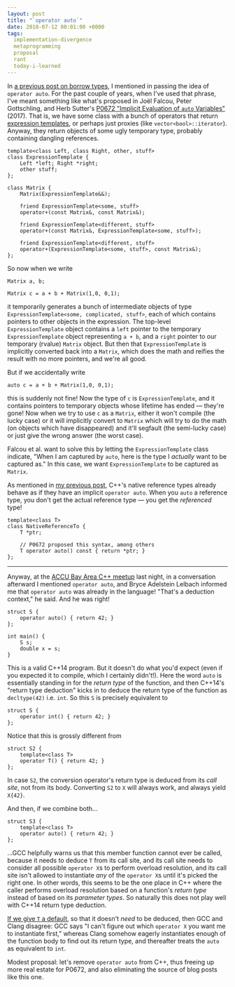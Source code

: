 ```yaml
---
layout: post
title: "`operator auto`"
date: 2018-07-12 00:01:00 +0000
tags:
  implementation-divergence
  metaprogramming
  proposal
  rant
  today-i-learned
---
```


In [a previous post on borrow types](/blog/2018/03/28/borrow-types-round-2),
I mentioned in passing the idea of `operator auto`. For the past couple of years,
when I've used that phrase, I've meant something like what's proposed in
Joël Falcou, Peter Gottschling, and Herb Sutter's [P0672 "Implicit Evaluation
of `auto` Variables"](http://www.open-std.org/jtc1/sc22/wg21/docs/papers/2017/p0672r0.pdf) (2017).
That is, we have some class with a bunch of operators that return
[expression templates](https://en.wikipedia.org/wiki/Expression_templates),
or perhaps just proxies (like `vector<bool>::iterator`). Anyway, they return
objects of some ugly temporary type, probably containing dangling references.

    template<class Left, class Right, other, stuff>
    class ExpressionTemplate {
        Left *left; Right *right;
        other stuff;
    };

    class Matrix {
        Matrix(ExpressionTemplate&&);

        friend ExpressionTemplate<some, stuff>
        operator+(const Matrix&, const Matrix&);

        friend ExpressionTemplate<different, stuff>
        operator+(const Matrix&, ExpressionTemplate<some, stuff>);

        friend ExpressionTemplate<different, stuff>
        operator+(ExpressionTemplate<some, stuff>, const Matrix&);
    };

So now when we write

    Matrix a, b;

    Matrix c = a + b + Matrix(1,0, 0,1);
    
it temporarily generates a bunch of intermediate objects
of type `ExpressionTemplate<some, complicated, stuff>`, each
of which contains pointers to other objects in the expression.
The top-level `ExpressionTemplate` object contains a `left` pointer
to the temporary `ExpressionTemplate` object representing `a + b`,
and a `right` pointer to our temporary (rvalue) `Matrix` object.
But then that `ExpressionTemplate` is implicitly converted back into a
`Matrix`, which does the math and reifies the result with no more
pointers, and we're all good.

But if we accidentally write

    auto c = a + b + Matrix(1,0, 0,1);

this is suddenly not fine! Now the type of `c` is `ExpressionTemplate`,
and it contains pointers to temporary objects whose lifetime has
ended — they're gone! Now when we try to use `c` as a `Matrix`,
either it won't compile (the lucky case) or it will implicitly convert
to `Matrix` which will try to do the math (on objects which have
disappeared) and it'll segfault (the semi-lucky case) or just give the
wrong answer (the worst case).

Falcou et al. want to solve this by letting the `ExpressionTemplate` class
indicate, "When I am captured by `auto`, here is the type I *actually* want
to be captured as." In this case, we want `ExpressionTemplate` to be
captured as `Matrix`.

As mentioned in [my previous post](/blog/2018/03/28/borrow-types-round-2),
C++'s native reference types already behave as if they have an implicit
`operator auto`. When you `auto` a reference type, you don't get the actual
reference type — you get the *referenced* type!

    template<class T>
    class NativeReferenceTo {
        T *ptr;

        // P0672 proposed this syntax, among others
        T operator auto() const { return *ptr; }
    };

----

Anyway, at the [ACCU Bay Area C++ meetup](https://www.meetup.com/ACCU-Bay-Area/events/251996844/)
last night, in a conversation afterward I mentioned `operator auto`, and
Bryce Adelstein Lelbach informed me that `operator auto` was already in the language!
"That's a deduction context," he said. And he was right!

    struct S {
        operator auto() { return 42; }
    };

    int main() {
        S s;
        double x = s;
    }

This is a valid C++14 program. But it doesn't do what you'd expect (even if you expected it
to compile, which I certainly didn't!). Here the word `auto` is essentially standing in for
the *return type* of the function, and then C++14's "return type deduction" kicks in to deduce
the return type of the function as `decltype(42)` i.e. `int`. So this `S` is precisely equivalent
to

    struct S {
        operator int() { return 42; }
    };

Notice that this is grossly different from

    struct S2 {
        template<class T>
        operator T() { return 42; }
    };

In case `S2`, the conversion operator's return type is deduced from its *call site*, not from
its body. Converting `S2` to `X` will always work, and always yield `X{42}`.

And then, if we combine both...

    struct S3 {
        template<class T>
        operator auto() { return 42; }
    };

...GCC helpfully warns us that this member function cannot ever be called, because it needs to
deduce `T` from its call site, and its call site needs to consider all possible `operator X`s
to perform overload resolution, and its call site isn't allowed to instantiate *any* of the
`operator X`s until it's picked the right one. In other words, this seems to be the one place
in C++ where the caller performs overload resolution based on a function's *return type* instead
of based on its *parameter types*. So naturally this does not play well with C++14 return type
deduction.

[If we give `T` a default](https://godbolt.org/g/8iYJNt), so that it doesn't
*need* to be deduced, then GCC and Clang disagree: GCC says "I can't figure out which `operator X`
you want me to instantiate first," whereas Clang somehow eagerly instantiates enough of the function
body to find out its return type, and thereafter treats the `auto` as equivalent to `int`.

Modest proposal: let's remove `operator auto` from C++, thus freeing up more real estate for P0672,
and also eliminating the source of blog posts like this one.
